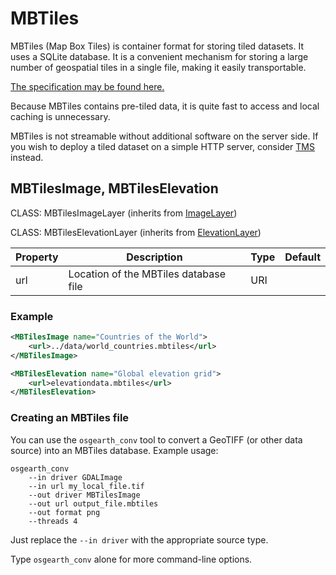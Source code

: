 # MBTiles

MBTiles (Map Box Tiles) is container format for storing tiled datasets.
It uses a SQLite database.
It is a convenient mechanism for storing a large number of geospatial tiles in a single file, making it easily transportable.

[The specification may be found here.](https://docs.mapbox.com/help/glossary/mbtiles/)

Because MBTiles contains pre-tiled data, it is quite fast to access and local caching is unnecessary.

MBTiles is not streamable without additional software on the server side.
If you wish to deploy a tiled dataset on a simple HTTP server, consider [TMS](tms.md) instead.

## MBTilesImage, MBTilesElevation

CLASS: MBTilesImageLayer (inherits from [ImageLayer](image.md))

CLASS: MBTilesElevationLayer (inherits from [ElevationLayer](elevation.md))

| Property | Description                           | Type | Default |
| ---------- | ------------------------------------- | ---- | ------- |
| url        | Location of the MBTiles database file | URI  |         |

### Example

```xml
<MBTilesImage name="Countries of the World">
    <url>../data/world_countries.mbtiles</url>
</MBTilesImage>

<MBTilesElevation name="Global elevation grid">
    <url>elevationdata.mbtiles</url>
</MBTilesElevation>
```

### Creating an MBTiles file

You can use the `osgearth_conv` tool to convert a GeoTIFF (or other data source) into an MBTiles database.
Example usage:
```
osgearth_conv
    --in driver GDALImage
    --in url my_local_file.tif
    --out driver MBTilesImage
    --out url output_file.mbtiles
    --out format png
    --threads 4
```
Just replace the `--in driver` with the appropriate source type.

Type `osgearth_conv` alone for more command-line options.
